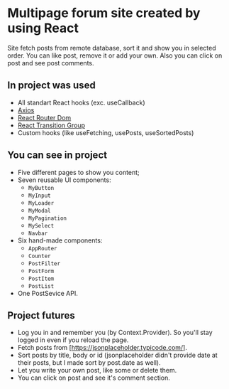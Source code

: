 # Multipage forum site created by using React

Site fetch posts from remote database, sort it and show you in selected order. You can like post, remove it or add your own. Also you can click on post and see post comments.

## In project was used

 - All standart React hooks (exc. useCallback)
 - [Axios](https://github.com/axios/axios)
 - [React Router Dom](https://reactrouter.com/)
 - [React Transition Group](https://reactcommunity.org/react-transition-group/)
 - Custom hooks (like useFetching, usePosts, useSortedPosts)

## You can see in project

 - Five different pages to show you content;
 - Seven reusable UI components:
    - `MyButton`
    - `MyInput`
    - `MyLoader`
    - `MyModal`
    - `MyPagination`
    - `MySelect`
    - `Navbar`
 - Six hand-made components:
    - `AppRouter`
    - `Counter`
    - `PostFilter`
    - `PostForm`
    - `PostItem`
    - `PostList`
 - One PostSevice API.
 
## Project futures
 - Log you in and remember you (by Context.Provider). So you'll stay logged in even if you reload the page.
 - Fetch posts from [https://jsonplaceholder.typicode.com/].
 - Sort posts by title, body or id (jsonplaceholder didn't provide date at their posts, but I made sort by post.date as well).
 - Let you write your own post, like some or delete them.
 - You can click on post and see it's comment section.
